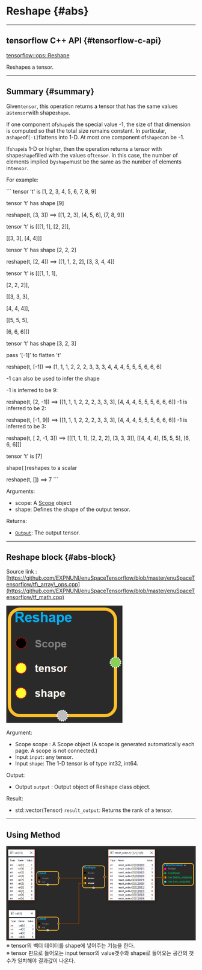 # Reshape {#abs}

---

## tensorflow C++ API {#tensorflow-c-api}

[tensorflow::ops::Reshape](https://www.tensorflow.org/api_docs/cc/class/tensorflow/ops/reshape.html)

Reshapes a tensor.

---

## Summary {#summary}

Given`tensor`, this operation returns a tensor that has the same values as`tensor`with shape`shape`.

If one component of`shape`is the special value -1, the size of that dimension is computed so that the total size remains constant. In particular, a`shape`of`[-1]`flattens into 1-D. At most one component of`shape`can be -1.

If`shape`is 1-D or higher, then the operation returns a tensor with shape`shape`filled with the values of`tensor`. In this case, the number of elements implied by`shape`must be the same as the number of elements in`tensor`.

For example:

\`\`\` tensor 't' is \[1, 2, 3, 4, 5, 6, 7, 8, 9\]

tensor 't' has shape \[9\]

reshape\(t, \[3, 3\]\) ==&gt; \[\[1, 2, 3\], \[4, 5, 6\], \[7, 8, 9\]\]

tensor 't' is \[\[\[1, 1\], \[2, 2\]\],

\[\[3, 3\], \[4, 4\]\]\]

tensor 't' has shape \[2, 2, 2\]

reshape\(t, \[2, 4\]\) ==&gt; \[\[1, 1, 2, 2\], \[3, 3, 4, 4\]\]

tensor 't' is \[\[\[1, 1, 1\],

\[2, 2, 2\]\],

\[\[3, 3, 3\],

\[4, 4, 4\]\],

\[\[5, 5, 5\],

\[6, 6, 6\]\]\]

tensor 't' has shape \[3, 2, 3\]

pass '\[-1\]' to flatten 't'

reshape\(t, \[-1\]\) ==&gt; \[1, 1, 1, 2, 2, 2, 3, 3, 3, 4, 4, 4, 5, 5, 5, 6, 6, 6\]

-1 can also be used to infer the shape

-1 is inferred to be 9:

reshape\(t, \[2, -1\]\) ==&gt; \[\[1, 1, 1, 2, 2, 2, 3, 3, 3\], \[4, 4, 4, 5, 5, 5, 6, 6, 6\]\] -1 is inferred to be 2:

reshape\(t, \[-1, 9\]\) ==&gt; \[\[1, 1, 1, 2, 2, 2, 3, 3, 3\], \[4, 4, 4, 5, 5, 5, 6, 6, 6\]\] -1 is inferred to be 3:

reshape\(t, \[ 2, -1, 3\]\) ==&gt; \[\[\[1, 1, 1\], \[2, 2, 2\], \[3, 3, 3\]\], \[\[4, 4, 4\], \[5, 5, 5\], \[6, 6, 6\]\]\]

tensor 't' is \[7\]

shape`[]`reshapes to a scalar

reshape\(t, \[\]\) ==&gt; 7 \`\`\`

Arguments:

* scope: A [Scope](https://www.tensorflow.org/api_docs/cc/class/tensorflow/scope.html#classtensorflow_1_1_scope) object
* shape: Defines the shape of the output tensor.

Returns:

* [`Output`](https://www.tensorflow.org/api_docs/cc/class/tensorflow/output.html#classtensorflow_1_1_output): The output tensor.

---

## Reshape block {#abs-block}

Source link :[https://github.com/EXPNUNI/enuSpaceTensorflow/blob/master/enuSpaceTensorflow/tf\_array\_ops.cpp](https://github.com/EXPNUNI/enuSpaceTensorflow/blob/master/enuSpaceTensorflow/tf_math.cpp)

![](/assets/array_ops/reshape1.png)

Argument:

* Scope scope : A Scope object \(A scope is generated automatically each page. A scope is not connected.\)
* Input `input`: any tensor.
* Input `shape`: The 1-D tensor is of type int32, int64.

Output:

* Output `output` : Output object of Reshape class object.

Result:

* std::vector\(Tensor\) `result_output`: Returns the rank of a tensor.

---

## Using Method

![](/assets/array_ops/reshape2.png)※ tensor의 벡터 데이터를 shape에 넣어주는 기능을 한다.  
※ tensor 핀으로 들어오는 input tensor의 value갯수와 shape로 들어오는 공간의 갯수가 일치해야 결과값이 나온다.

